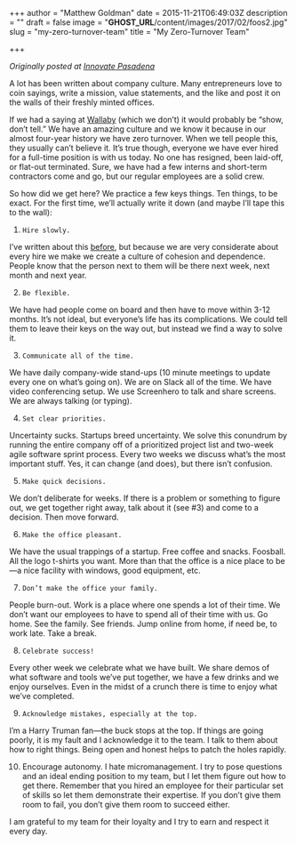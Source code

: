 +++
author = "Matthew Goldman"
date = 2015-11-21T06:49:03Z
description = ""
draft = false
image = "__GHOST_URL__/content/images/2017/02/foos2.jpg"
slug = "my-zero-turnover-team"
title = "My Zero-Turnover Team"

+++


*Originally posted at [Innovate Pasadena](http://www.innovatepasadena.org/10-lessons-from-a-zero-turnover-team/)*

A lot has been written about company culture. Many entrepreneurs love to coin sayings, write a mission, value statements, and the like and post it on the walls of their freshly minted offices.

If we had a saying at [Wallaby](https://www.walla.by/) (which we don’t) it would probably be “show, don’t tell.”  We have an amazing culture and we know it because in our almost four-year history we have zero turnover. When we tell people this, they usually can’t believe it. It’s true though, everyone we have ever hired for a full-time position is with us today. No one has resigned, been laid-off, or flat-out terminated.  Sure, we have had a few interns and short-term contractors come and go, but our regular employees are a solid crew.

So how did we get here? We practice a few keys things.  Ten things, to be exact.  For the first time, we’ll actually write it down (and maybe I’ll tape this to the wall):

1.     Hire slowly.
I’ve written about this [before](http://www.matthewgoldman.com/why-wallaby-hires-slow/), but because we are very considerate about every hire we make we create a culture of cohesion and dependence. People know that the person next to them will be there next week, next month and next year.

2.     Be flexible.
We have had people come on board and then have to move within 3-12 months. It’s not ideal, but everyone’s life has its complications. We could tell them to leave their keys on the way out, but instead we find a way to solve it.

3.     Communicate all of the time.
We have daily company-wide stand-ups (10 minute meetings to update every one on what’s going on). We are on Slack all of the time. We have video conferencing setup. We use Screenhero to talk and share screens. We are always talking (or typing).

4.     Set clear priorities.
Uncertainty sucks. Startups breed uncertainty. We solve this conundrum by running the entire company off of a prioritized project list and two-week agile software sprint process. Every two weeks we discuss what’s the most important stuff. Yes, it can change (and does), but there isn’t confusion.

5.     Make quick decisions.
We don’t deliberate for weeks. If there is a problem or something to figure out, we get together right away, talk about it (see #3) and come to a decision. Then move forward.

6.     Make the office pleasant.
We have the usual trappings of a startup. Free coffee and snacks. Foosball. All the logo t-shirts you want. More than that the office is a nice place to be—a nice facility with windows, good equipment, etc.

7.     Don’t make the office your family.
People burn-out. Work is a place where one spends a lot of their time. We don’t want our employees to have to spend all of their time with us. Go home. See the family. See friends. Jump online from home, if need be, to work late. Take a break.

8.     Celebrate success!
Every other week we celebrate what we have built. We share demos of what software and tools we’ve put together, we have a few drinks and we enjoy ourselves. Even in the midst of a crunch there is time to enjoy what we’ve completed.

9.     Acknowledge mistakes, especially at the top.
I’m a Harry Truman fan—the buck stops at the top. If things are going poorly, it is my fault and I acknowledge it to the team. I talk to them about how to right things. Being open and honest helps to patch the holes rapidly.

10.  Encourage autonomy.
I hate micromanagement. I try to pose questions and an ideal ending position to my team, but I let them figure out how to get there. Remember that you hired an employee for their particular set of skills so let them demonstrate their expertise. If you don’t give them room to fail, you don’t give them room to succeed either.

I am grateful to my team for their loyalty and I try to earn and respect it every day.

